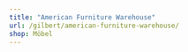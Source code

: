 ```yaml
---
title: "American Furniture Warehouse"
url: /gilbert/american-furniture-warehouse/
shop: Möbel
---
```

